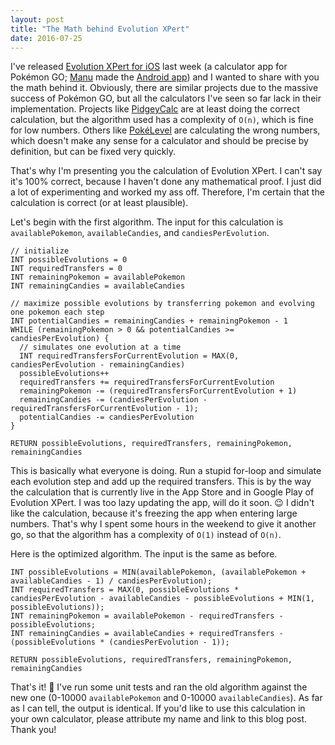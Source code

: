 ```yaml
---
layout: post
title: "The Math behind Evolution XPert"
date: 2016-07-25
---
```

I've released [Evolution XPert for iOS][evoxpert-ios] last week (a calculator app for Pokémon GO; [Manu][manu] made the [Android app][evoxpert-android]) and I wanted to share with you the math behind it. Obviously, there are similar projects due to the massive success of Pokémon GO, but all the calculators I've seen so far lack in their implementation. Projects like [PidgeyCalc][pidgeycalc] are at least doing the correct calculation, but the algorithm used has a complexity of `O(n)`, which is fine for low numbers. Others like [PokéLevel][pokelevel] are calculating the wrong numbers, which doesn't make any sense for a calculator and should be precise by definition, but can be fixed very quickly.

That's why I'm presenting you the calculation of Evolution XPert. I can't say it's 100% correct, because I haven't done any mathematical proof. I just did a lot of experimenting and worked my ass off. Therefore, I'm certain that the calculation is correct (or at least plausible).

Let's begin with the first algorithm. The input for this calculation is `availablePokemon`, `availableCandies`, and `candiesPerEvolution`.

```
// initialize
INT possibleEvolutions = 0
INT requiredTransfers = 0
INT remainingPokemon = availablePokemon
INT remainingCandies = availableCandies

// maximize possible evolutions by transferring pokemon and evolving one pokemon each step
INT potentialCandies = remainingCandies + remainingPokemon - 1
WHILE (remainingPokemon > 0 && potentialCandies >= candiesPerEvolution) {
  // simulates one evolution at a time
  INT requiredTransfersForCurrentEvolution = MAX(0, candiesPerEvolution - remainingCandies)
  possibleEvolutions++
  requiredTransfers += requiredTransfersForCurrentEvolution
  remainingPokemon -= (requiredTransfersForCurrentEvolution + 1)
  remainingCandies -= (candiesPerEvolution - requiredTransfersForCurrentEvolution - 1);
  potentialCandies -= candiesPerEvolution
}

RETURN possibleEvolutions, requiredTransfers, remainingPokemon, remainingCandies
```

This is basically what everyone is doing. Run a stupid for-loop and simulate each evolution step and add up the required transfers. This is by the way the calculation that is currently live in the App Store and in Google Play of Evolution XPert. I was too lazy updating the app, will do it soon. :wink: I didn't like the calculation, because it's freezing the app when entering large numbers. That's why I spent some hours in the weekend to give it another go, so that the algorithm has a complexity of `O(1)` instead of `O(n)`.

Here is the optimized algorithm. The input is the same as before.

```
INT possibleEvolutions = MIN(availablePokemon, (availablePokemon + availableCandies - 1) / candiesPerEvolution);
INT requiredTransfers = MAX(0, possibleEvolutions * candiesPerEvolution - availableCandies - possibleEvolutions + MIN(1, possibleEvolutions));
INT remainingPokemon = availablePokemon - requiredTransfers - possibleEvolutions;
INT remainingCandies = availableCandies + requiredTransfers - (possibleEvolutions * (candiesPerEvolution - 1));

RETURN possibleEvolutions, requiredTransfers, remainingPokemon, remainingCandies
```

That's it! :tada: I've run some unit tests and ran the old algorithm against the new one (0-10000 `availablePokemon` and 0-10000 `availableCandies`). As far as I can tell, the output is identical. If you'd like to use this calculation in your own calculator, please attribute my name and link to this blog post. Thank you!

[evoxpert-ios]: https://itunes.apple.com/app/id1135176839 "Evolution XPert for iOS"
[manu]: http://manuel-kehl.de/ "Manuel Kehl"
[evoxpert-android]: https://play.google.com/store/apps/details?id=de.manuel_kehl.evo_xpert "Evolution XPert for Android"
[pidgeycalc]: http://www.pidgeycalc.com/ "PidgeyCalc"
[pokelevel]: http://www.pokelevel.com/ "PokéLevel"
